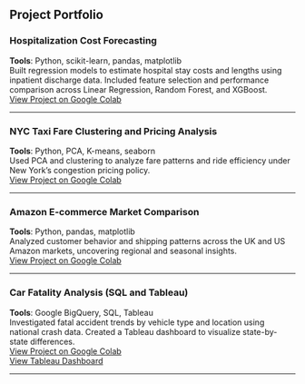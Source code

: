 ## Project Portfolio

### Hospitalization Cost Forecasting  
**Tools**: Python, scikit-learn, pandas, matplotlib  
Built regression models to estimate hospital stay costs and lengths using inpatient discharge data. Included feature selection and performance comparison across Linear Regression, Random Forest, and XGBoost.  
[View Project on Google Colab](https://colab.research.google.com/drive/1iWiK3lojn-38pscjdwWvllZYZZcze1vw?usp=sharing)

---

### NYC Taxi Fare Clustering and Pricing Analysis  
**Tools**: Python, PCA, K-means, seaborn  
Used PCA and clustering to analyze fare patterns and ride efficiency under New York’s congestion pricing policy.  
[View Project on Google Colab](https://colab.research.google.com/drive/1tGLSL1N7y8L8SvNOJn9sWOYfItwOlYYR?usp=sharing)

---

### Amazon E-commerce Market Comparison  
**Tools**: Python, pandas, matplotlib  
Analyzed customer behavior and shipping patterns across the UK and US Amazon markets, uncovering regional and seasonal insights.  
[View Project on Google Colab](https://colab.research.google.com/drive/1YdRan9fnjajUDMfUZJICD77qhPUcqNdH?usp=sharing)

---

### Car Fatality Analysis (SQL and Tableau)  
**Tools**: Google BigQuery, SQL, Tableau  
Investigated fatal accident trends by vehicle type and location using national crash data. Created a Tableau dashboard to visualize state-by-state differences.  
[View Project on Google Colab](https://colab.research.google.com/drive/1NESyY_wlD5GMfPLfIQtfM8bNyvWV92iT?usp=sharing)  
[View Tableau Dashboard](#) <!-- Replace with your Tableau Public link -->

---

